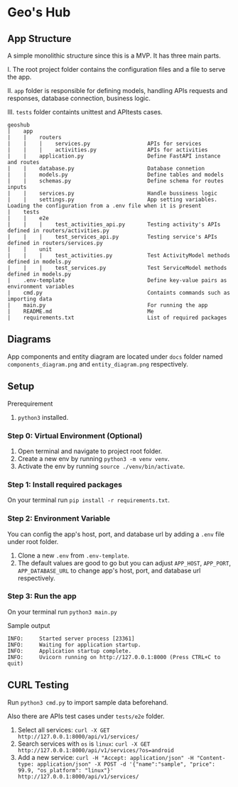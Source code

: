 # Geo's Hub

## App Structure
A simple monolithic structure since this is a MVP. It has three main parts.

I. The root project folder contains the configuration files and a file to serve the app.

II. `app` folder is responsible for defining models, handling APIs requests and responses, database connection, business logic.

III. `tests` folder containts unittest and APItests cases.


```
geoshub
|    app
|    |    routers
|    |    |    services.py                  APIs for services
|    |    |    activities.py                APIs for activities
|    |    application.py                    Define FastAPI instance and routes
|    |    database.py                       Database connetion
|    |    models.py                         Define tables and models
|    |    schemas.py                        Define schema for routes inputs
|    |    services.py                       Handle bussiness logic
|    |    settings.py                       App setting variables. Loading the configuration from a .env file when it is present 
|    tests
|    |    e2e
|    |    |    test_activities_api.py       Testing activity's APIs defined in routers/activities.py
|    |    |    test_services_api.py         Testing service's APIs defined in routers/services.py
|    |    unit
|    |    |    test_activities.py           Test ActivityModel methods defined in models.py
|    |    |    test_services.py             Test ServiceModel methods defined in models.py
|    .env-template                          Define key-value pairs as environment variables
|    cmd.py                                 Containts commands such as importing data
|    main.py                                For running the app
|    README.md                              Me
|    requirements.txt                       List of required packages
```

## Diagrams
App components and entity diagram are located under `docs` folder named `components_diagram.png` and `entity_diagram.png` respectively.

## Setup
Prerequirement
1. `python3` installed.

### Step 0: Virtual Environment (Optional)
1. Open terminal and navigate to project root folder.
2. Create a new env by running `python3 -m venv venv`.
3. Activate the env by running `source ./venv/bin/activate`.

### Step 1: Install required packages
On your terminal run `pip install -r requirements.txt`.

### Step 2: Environment Variable
You can config the app's host, port, and database url by adding a `.env` file under root folder.

1. Clone a new `.env` from `.env-template`.
2. The default values are good to go but you can adjust `APP_HOST`, `APP_PORT`, `APP_DATABASE_URL` to change app's host, port, and database url respectively.


### Step 3: Run the app
On your terminal run `python3 main.py`

Sample output
```
INFO:     Started server process [23361]
INFO:     Waiting for application startup.
INFO:     Application startup complete.
INFO:     Uvicorn running on http://127.0.0.1:8000 (Press CTRL+C to quit)
```   

## CURL Testing
Run `python3 cmd.py` to import sample data beforehand.

Also there are APIs test cases under `tests/e2e` folder.

1. Select all services: `curl -X GET http://127.0.0.1:8000/api/v1/services/`
2. Search services with `os` is `linux`: `curl -X GET http://127.0.0.1:8000/api/v1/services/?os=android`
3. Add a new service: `curl -H "Accept: application/json" -H "Content-type: application/json" -X POST -d '{"name":"sample", "price": 99.9, "os_platform": "linux"}' http://127.0.0.1:8000/api/v1/services/`

